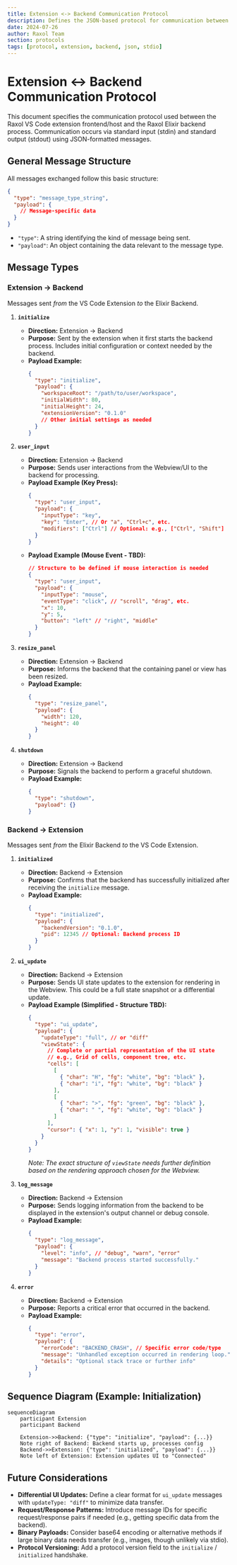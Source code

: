```yaml
---
title: Extension <-> Backend Communication Protocol
description: Defines the JSON-based protocol for communication between the VS Code Extension and the Elixir Backend via stdio.
date: 2024-07-26
author: Raxol Team
section: protocols
tags: [protocol, extension, backend, json, stdio]
---
```


# Extension <-> Backend Communication Protocol

This document specifies the communication protocol used between the Raxol VS Code extension frontend/host and the Raxol Elixir backend process. Communication occurs via standard input (stdin) and standard output (stdout) using JSON-formatted messages.

## General Message Structure

All messages exchanged follow this basic structure:

```json
{
  "type": "message_type_string",
  "payload": {
    // Message-specific data
  }
}
```

- `"type"`: A string identifying the kind of message being sent.
- `"payload"`: An object containing the data relevant to the message type.

## Message Types

### Extension -> Backend

Messages sent _from_ the VS Code Extension _to_ the Elixir Backend.

1.  **`initialize`**

    - **Direction:** Extension -> Backend
    - **Purpose:** Sent by the extension when it first starts the backend process. Includes initial configuration or context needed by the backend.
    - **Payload Example:**
      ```json
      {
        "type": "initialize",
        "payload": {
          "workspaceRoot": "/path/to/user/workspace",
          "initialWidth": 80,
          "initialHeight": 24,
          "extensionVersion": "0.1.0"
          // Other initial settings as needed
        }
      }
      ```

2.  **`user_input`**

    - **Direction:** Extension -> Backend
    - **Purpose:** Sends user interactions from the Webview/UI to the backend for processing.
    - **Payload Example (Key Press):**
      ```json
      {
        "type": "user_input",
        "payload": {
          "inputType": "key",
          "key": "Enter", // Or "a", "Ctrl+c", etc.
          "modifiers": ["Ctrl"] // Optional: e.g., ["Ctrl", "Shift"]
        }
      }
      ```
    - **Payload Example (Mouse Event - TBD):**
      ```json
      // Structure to be defined if mouse interaction is needed
      {
        "type": "user_input",
        "payload": {
          "inputType": "mouse",
          "eventType": "click", // "scroll", "drag", etc.
          "x": 10,
          "y": 5,
          "button": "left" // "right", "middle"
        }
      }
      ```

3.  **`resize_panel`**

    - **Direction:** Extension -> Backend
    - **Purpose:** Informs the backend that the containing panel or view has been resized.
    - **Payload Example:**
      ```json
      {
        "type": "resize_panel",
        "payload": {
          "width": 120,
          "height": 40
        }
      }
      ```

4.  **`shutdown`**
    - **Direction:** Extension -> Backend
    - **Purpose:** Signals the backend to perform a graceful shutdown.
    - **Payload Example:**
      ```json
      {
        "type": "shutdown",
        "payload": {}
      }
      ```

### Backend -> Extension

Messages sent _from_ the Elixir Backend _to_ the VS Code Extension.

1.  **`initialized`**

    - **Direction:** Backend -> Extension
    - **Purpose:** Confirms that the backend has successfully initialized after receiving the `initialize` message.
    - **Payload Example:**
      ```json
      {
        "type": "initialized",
        "payload": {
          "backendVersion": "0.1.0",
          "pid": 12345 // Optional: Backend process ID
        }
      }
      ```

2.  **`ui_update`**

    - **Direction:** Backend -> Extension
    - **Purpose:** Sends UI state updates to the extension for rendering in the Webview. This could be a full state snapshot or a differential update.
    - **Payload Example (Simplified - Structure TBD):**
      ```json
      {
        "type": "ui_update",
        "payload": {
          "updateType": "full", // or "diff"
          "viewState": {
            // Complete or partial representation of the UI state
            // e.g., Grid of cells, component tree, etc.
            "cells": [
              [
                { "char": "H", "fg": "white", "bg": "black" },
                { "char": "i", "fg": "white", "bg": "black" }
              ],
              [
                { "char": ">", "fg": "green", "bg": "black" },
                { "char": " ", "fg": "white", "bg": "black" }
              ]
            ],
            "cursor": { "x": 1, "y": 1, "visible": true }
          }
        }
      }
      ```
      _Note: The exact structure of `viewState` needs further definition based on the rendering approach chosen for the Webview._

3.  **`log_message`**

    - **Direction:** Backend -> Extension
    - **Purpose:** Sends logging information from the backend to be displayed in the extension's output channel or debug console.
    - **Payload Example:**
      ```json
      {
        "type": "log_message",
        "payload": {
          "level": "info", // "debug", "warn", "error"
          "message": "Backend process started successfully."
        }
      }
      ```

4.  **`error`**
    - **Direction:** Backend -> Extension
    - **Purpose:** Reports a critical error that occurred in the backend.
    - **Payload Example:**
      ```json
      {
        "type": "error",
        "payload": {
          "errorCode": "BACKEND_CRASH", // Specific error code/type
          "message": "Unhandled exception occurred in rendering loop.",
          "details": "Optional stack trace or further info"
        }
      }
      ```

## Sequence Diagram (Example: Initialization)

```mermaid
sequenceDiagram
    participant Extension
    participant Backend

    Extension->>Backend: {"type": "initialize", "payload": {...}}
    Note right of Backend: Backend starts up, processes config
    Backend->>Extension: {"type": "initialized", "payload": {...}}
    Note left of Extension: Extension updates UI to "Connected"
```

## Future Considerations

- **Differential UI Updates:** Define a clear format for `ui_update` messages with `updateType: "diff"` to minimize data transfer.
- **Request/Response Patterns:** Introduce message IDs for specific request/response pairs if needed (e.g., getting specific data from the backend).
- **Binary Payloads:** Consider base64 encoding or alternative methods if large binary data needs transfer (e.g., images, though unlikely via stdio).
- **Protocol Versioning:** Add a protocol version field to the `initialize` / `initialized` handshake.
